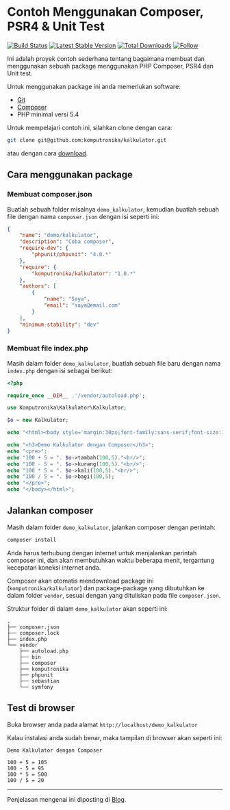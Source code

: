 # Contoh Menggunakan Composer, PSR4 & Unit Test 

[![Build Status](https://travis-ci.org/komputronika/kalkulator.svg?branch=master)](https://travis-ci.org/komputronika/kalkulator) [![Latest Stable Version](https://poser.pugx.org/komputronika/kalkulator/version)](https://packagist.org/packages/komputronika/kalkulator) [![Total Downloads](https://poser.pugx.org/komputronika/kalkulator/downloads)](https://packagist.org/packages/komputronika/kalkulator) [![Follow](https://img.shields.io/twitter/follow/komputronika.svg?style=social&label=Follow)](https://twitter.com/intent/follow?screen_name=komputronika)


Ini adalah proyek contoh sederhana tentang bagaimana membuat dan menggunakan sebuah package menggunakan PHP Composer, PSR4 dan Unit test.

Untuk menggunakan package ini anda memerlukan software:

* [Git](https://git-scm.com/downloads)
* [Composer](https://getcomposer.org/download/)
* PHP minimal versi 5.4

Untuk mempelajari contoh ini, silahkan clone dengan cara:

```sh
git clone git@github.com:komputronika/kalkulator.git
```

atau dengan cara [download](https://github.com/komputronika/kalkulator/releases/).


## Cara menggunakan package

### Membuat composer.json

Buatlah sebuah folder misalnya `demo_kalkulator`, kemudian buatlah sebuah file dengan nama `composer.json` dengan isi seperti ini:

```json
{
    "name": "demo/kalkulator",
    "description": "Coba composer",
    "require-dev": {
        "phpunit/phpunit": "4.0.*"
    },
    "require": {
        "komputronika/kalkulator": "1.0.*"
    },
    "authors": [
        {
            "name": "Saya",
            "email": "saya@email.com"
        }
    ],
    "minimum-stability": "dev"
}
``` 

### Membuat file index.php

Masih dalam folder `demo_kalkulator`, buatlah sebuah file baru dengan nama `index.php` dengan isi sebagai berikut:

```php
<?php

require_once __DIR__ .'/vendor/autoload.php';

use Komputronika\Kalkulator\Kalkulator;

$o = new Kalkulator;

echo "<html><body style='margin:30px;font-family:sans-serif;font-size:1.25rem'>";

echo "<h3>Demo Kalkulator dengan Composer</h3>";
echo "<pre>";
echo "100 + 5 = ". $o->tambah(100,5)."<br/>";
echo "100 - 5 = ". $o->kurang(100,5)."<br/>";
echo "100 * 5 = ". $o->kali(100,5)."<br/>";
echo "100 / 5 = ". $o->bagi(100,5);
echo "</pre>";
echo "</body></html>";
```

## Jalankan composer

Masih dalam folder `demo_kalkulator`, jalankan composer dengan perintah:
```sh
composer install
```
Anda harus terhubung dengan internet untuk menjalankan perintah composer ini, dan akan membutuhkan waktu beberapa menit, tergantung kecepatan koneksi internet anda.

Composer akan otomatis mendownload package ini (`komputronika/kalkulator`) dan package-package yang dibutuhkan ke dalam folder `vendor`,  sesuai dengan yang dituliskan pada file `composer.json`.

Struktur folder di dalam `demo_kalkulator` akan seperti ini:

```
.
├── composer.json
├── composer.lock
├── index.php
└── vendor
    ├── autoload.php
    ├── bin
    ├── composer
    ├── komputronika
    ├── phpunit
    ├── sebastian
    └── symfony
```

## Test di browser

Buka browser anda pada alamat `http://localhost/demo_kalkulator`

Kalau instalasi anda sudah benar, maka tampilan di browser akan seperti ini:

```
Demo Kalkulator dengan Composer

100 + 5 = 105
100 - 5 = 95
100 * 5 = 500
100 / 5 = 20
```
---

Penjelasan mengenai ini diposting di [Blog](http://blog.duniahost.com).





